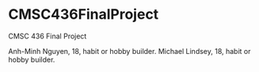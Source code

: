 # CMSC436FinalProject
CMSC 436 Final Project

Anh-Minh Nguyen, 18, habit or hobby builder.
Michael Lindsey, 18, habit or hobby builder.
